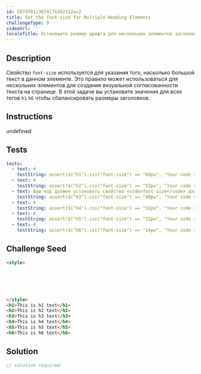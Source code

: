 ```yaml
---
id: 587d781c367417b2b2512ac2
title: Set the font-size for Multiple Heading Elements
challengeType: 0
videoUrl: ''
localeTitle: Установите размер шрифта для нескольких элементов заголовка
---
```


## Description
<section id="description"> Свойство <code>font-size</code> используется для указания того, насколько большой текст в данном элементе. Это правило может использоваться для нескольких элементов для создания визуальной согласованности текста на странице. В этой задаче вы установите значения для всех тегов <code>h1</code> <code>h6</code> чтобы сбалансировать размеры заголовков. </section>

## Instructions
undefined

## Tests
<section id='tests'>

```yml
tests:
  - text: #
    testString: assert($("h1").css("font-size") == "68px", "Your code should set the <code>font-size</code> property for the <code>h1</code> tag to 68 pixels.");
  - text: #
    testString: assert($("h2").css("font-size") == "52px", "Your code should set the <code>font-size</code> property for the <code>h2</code> tag to 52 pixels.");
  - text: Ваш код должен установить свойство <code>font-size</code> для тега <code>h3</code> до 40 пикселей.
    testString: assert($("h3").css("font-size") == "40px", "Your code should set the <code>font-size</code> property for the <code>h3</code> tag to 40 pixels.");
  - text: #
    testString: assert($("h4").css("font-size") == "32px", "Your code should set the <code>font-size</code> property for the <code>h4</code> tag to 32 pixels.");
  - text: #
    testString: assert($("h5").css("font-size") == "21px", "Your code should set the <code>font-size</code> property for the <code>h5</code> tag to 21 pixels.");
  - text: #
    testString: assert($("h6").css("font-size") == "14px", "Your code should set the <code>font-size</code> property for the <code>h6</code> tag to 14 pixels.");

```

</section>

## Challenge Seed
<section id='challengeSeed'>

<div id='html-seed'>

```html
<style>






</style>
<h1>This is h1 text</h1>
<h2>This is h2 text</h2>
<h3>This is h3 text</h3>
<h4>This is h4 text</h4>
<h5>This is h5 text</h5>
<h6>This is h6 text</h6>

```

</div>



</section>

## Solution
<section id='solution'>

```js
// solution required
```
</section>
